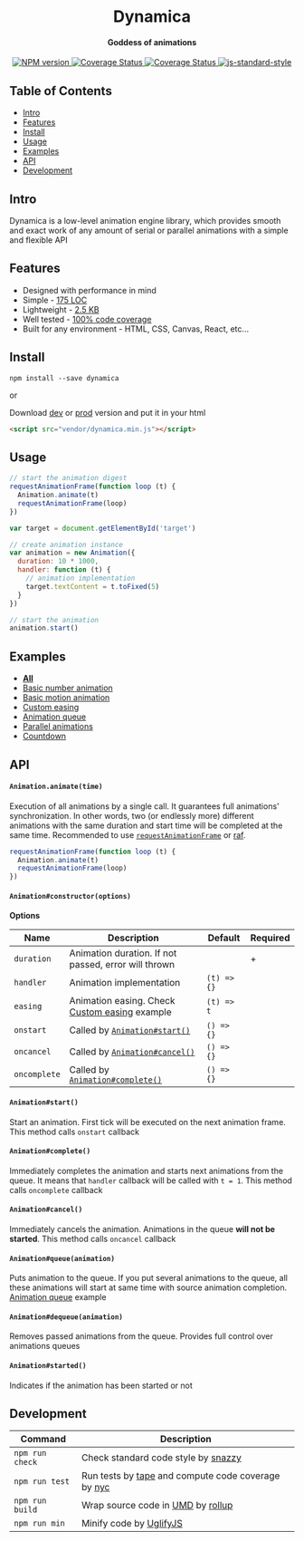 <h1 align="center">Dynamica</h1>
<h4 align="center">Goddess of animations</h2>
<p align="center">
  <a href="https://www.npmjs.com/package/dynamica" target="_blank">
    <img src="https://img.shields.io/npm/v/dynamica.svg" alt="NPM version" target="_blank"></img>
  </a>
  <a href='https://travis-ci.org/broadsw0rd/dynamica'>
    <img src='https://travis-ci.org/broadsw0rd/dynamica.svg?branch=master' alt='Coverage Status' />
  </a>
  <a href='https://coveralls.io/github/broadsw0rd/dynamica?branch=master'>
    <img src='https://coveralls.io/repos/github/broadsw0rd/dynamica/badge.svg?branch=master' alt='Coverage Status' />
  </a>
  <a href="https://github.com/feross/standard" target="_blank">
    <img src="https://img.shields.io/badge/code%20style-standard-brightgreen.svg?style=flat" alt="js-standard-style"></img>
  </a>
</p>

## Table of Contents

- [Intro](#intro)
- [Features](#features)
- [Install](#install)
- [Usage](#usage)
- [Examples](#examples)
- [API](#api)
- [Development](#development)

## Intro

Dynamica is a low-level animation engine library, which provides smooth and exact work of any amount of serial or parallel animations with a simple and flexible API

## Features

- Designed with performance in mind
- Simple - [175 LOC](https://github.com/broadsw0rd/dynamica/blob/master/dist/dynamica.js#L175)
- Lightweight - [2.5 KB](https://github.com/broadsw0rd/dynamica/blob/master/dist/dynamica.min.js)
- Well tested - [100% code coverage](https://coveralls.io/github/broadsw0rd/dynamica?branch=master)
- Built for any environment - HTML, CSS, Canvas, React, etc...

## Install


```
npm install --save dynamica
```

or

Download [dev](https://rawgit.com/broadsw0rd/dynamica/master/dist/dynamica.umd.js) or [prod](https://rawgit.com/broadsw0rd/dynamica/master/dist/dynamica.min.js) version and put it in your html

```html
<script src="vendor/dynamica.min.js"></script>
```

## Usage

```js
// start the animation digest
requestAnimationFrame(function loop (t) {
  Animation.animate(t)
  requestAnimationFrame(loop)
})

var target = document.getElementById('target')

// create animation instance
var animation = new Animation({
  duration: 10 * 1000,
  handler: function (t) {
    // animation implementation
    target.textContent = t.toFixed(5)
  }
})

// start the animation
animation.start()
```

## Examples

- **[All](http://codepen.io/collection/nZOBdk/)**
- [Basic number animation](http://codepen.io/broadsw0rd/pen/zBNJvo)
- [Basic motion animation](http://codepen.io/broadsw0rd/pen/qNRMjp)
- [Custom easing](http://codepen.io/broadsw0rd/pen/LZxJjQ)
- [Animation queue](http://codepen.io/broadsw0rd/pen/ezgLGB)
- [Parallel animations](http://codepen.io/broadsw0rd/pen/NArpzK)
- [Countdown](http://codepen.io/broadsw0rd/pen/VjBBkR)

## API

#### `Animation.animate(time)`

Execution of all animations by a single call. It guarantees full animations' synchronization. In other words, two (or endlessly more) different animations with the same duration and start time will be completed at the same time. Recommended to use [`requestAnimationFrame`](https://developer.mozilla.org/en-US/docs/Web/API/window/requestAnimationFrame) or [raf](https://www.npmjs.com/package/raf).

```js
requestAnimationFrame(function loop (t) {
  Animation.animate(t)
  requestAnimationFrame(loop)
})
```

#### `Animation#constructor(options)`

**Options**

Name | Description | Default | Required
---- | ----------- | ------- | --------
`duration` | Animation duration. If not passed, error will thrown | | +
`handler` | Animation implementation | `(t) => {}` | 
`easing` | Animation easing. Check [Custom easing](http://codepen.io/broadsw0rd/pen/LZxJjQ) example | `(t) => t` | 
`onstart` | Called by [`Animation#start()`](#animationstart) | `() => {}` |
`oncancel` | Called by [`Animation#cancel()`](#animationcancel) | `() => {}` | 
`oncomplete` | Called by [`Animation#complete()`](#animationcomplete) | `() => {}` | 

#### `Animation#start()`

Start an animation. First tick will be executed on the next animation frame. This method calls `onstart` callback

#### `Animation#complete()`

Immediately completes the animation and starts next animations from the queue. It means that `handler` callback will be called with `t = 1`. This method calls `oncomplete` callback

#### `Animation#cancel()`

Immediately cancels the animation. Animations in the queue **will not be started**. This method calls `oncancel` callback

#### `Animation#queue(animation)`

Puts animation to the queue. If you put several animations to the queue, all these animations will start at same time with source animation completion. [Animation queue](http://codepen.io/broadsw0rd/pen/ezgLGB) example

#### `Animation#dequeue(animation)`

Removes passed animations from the queue. Provides full control over animations queues

#### `Animation#started()`

Indicates if the animation has been started or not

## Development

Command | Description
------- | -----------
`npm run check` | Check standard code style by [snazzy](https://www.npmjs.com/package/snazzy)
`npm run test` | Run tests by [tape](https://github.com/substack/tape) and compute code coverage by [nyc](https://github.com/bcoe/nyc)
`npm run build` | Wrap source code in [UMD](https://github.com/umdjs/umd) by [rollup](http://rollupjs.org/)
`npm run min` | Minify code by [UglifyJS](https://github.com/mishoo/UglifyJS)

